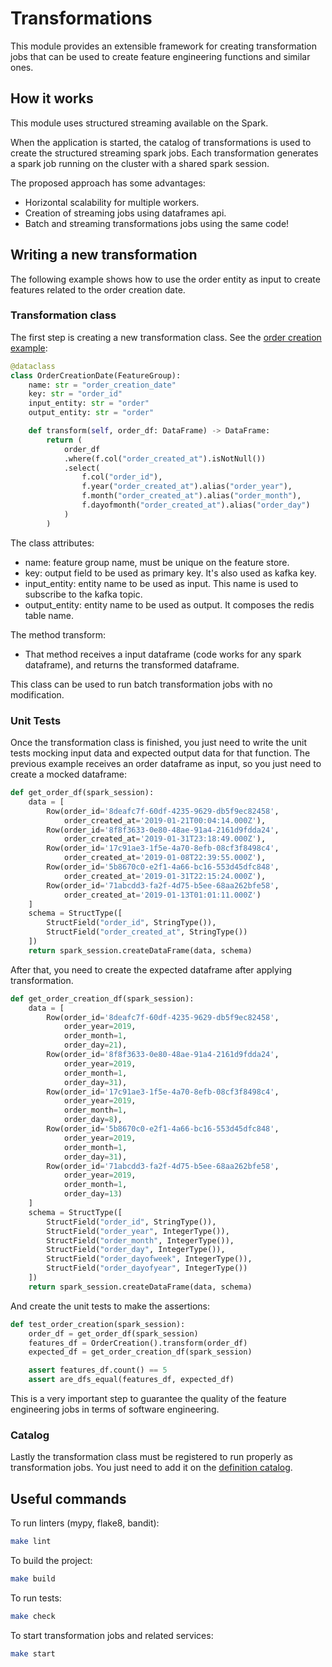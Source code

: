 # Transformations

This module provides an extensible framework for creating transformation jobs that can be used to create feature engineering functions and similar ones.

## How it works

This module uses structured streaming available on the Spark.

When the application is started, the catalog of transformations is used to create the structured streaming spark jobs. Each transformation generates a spark job running on the cluster with a shared spark session.

The proposed approach has some advantages:

* Horizontal scalability for multiple workers.
* Creation of streaming jobs using dataframes api.
* Batch and streaming transformations jobs using the same code!

## Writing a new transformation

The following example shows how to use the order entity as input to create features related to the order creation date.

### Transformation class

The first step is creating a new transformation class. See the [order creation example](./transformations/definitions/order_creation.py):

```python
@dataclass
class OrderCreationDate(FeatureGroup):
    name: str = "order_creation_date"
    key: str = "order_id"
    input_entity: str = "order"
    output_entity: str = "order"

    def transform(self, order_df: DataFrame) -> DataFrame:
        return (
            order_df
            .where(f.col("order_created_at").isNotNull())
            .select(
                f.col("order_id"),
                f.year("order_created_at").alias("order_year"),
                f.month("order_created_at").alias("order_month"),
                f.dayofmonth("order_created_at").alias("order_day")
            )
        )
```

The class attributes:

* name: feature group name, must be unique on the feature store.
* key: output field to be used as primary key. It's also used as kafka key.
* input_entity: entity name to be used as input. This name is used to subscribe to the kafka topic.
* output_entity: entity name to be used as output. It composes the redis table name.

The method transform:

* That method receives a input dataframe (code works for any spark dataframe), and returns the transformed dataframe.

This class can be used to run batch transformation jobs with no modification.

### Unit Tests

Once the transformation class is finished, you just need to write the unit tests mocking input data and expected output data for that function. The previous example receives an order dataframe as input, so you just need to create a mocked dataframe:

```python
def get_order_df(spark_session):
    data = [
        Row(order_id='8deafc7f-60df-4235-9629-db5f9ec82458',
            order_created_at='2019-01-21T00:04:14.000Z'),
        Row(order_id='8f8f3633-0e80-48ae-91a4-2161d9fdda24',
            order_created_at='2019-01-31T23:18:49.000Z'),
        Row(order_id='17c91ae3-1f5e-4a70-8efb-08cf3f8498c4',
            order_created_at='2019-01-08T22:39:55.000Z'),
        Row(order_id='5b8670c0-e2f1-4a66-bc16-553d45dfc848',
            order_created_at='2019-01-31T22:15:24.000Z'),
        Row(order_id='71abcdd3-fa2f-4d75-b5ee-68aa262bfe58',
            order_created_at='2019-01-13T01:01:11.000Z')
    ]
    schema = StructType([
        StructField("order_id", StringType()),
        StructField("order_created_at", StringType())
    ])
    return spark_session.createDataFrame(data, schema)
```

After that, you need to create the expected dataframe after applying transformation.

```python
def get_order_creation_df(spark_session):
    data = [
        Row(order_id='8deafc7f-60df-4235-9629-db5f9ec82458',
            order_year=2019,
            order_month=1,
            order_day=21),
        Row(order_id='8f8f3633-0e80-48ae-91a4-2161d9fdda24',
            order_year=2019,
            order_month=1,
            order_day=31),
        Row(order_id='17c91ae3-1f5e-4a70-8efb-08cf3f8498c4',
            order_year=2019,
            order_month=1,
            order_day=8),
        Row(order_id='5b8670c0-e2f1-4a66-bc16-553d45dfc848',
            order_year=2019,
            order_month=1,
            order_day=31),
        Row(order_id='71abcdd3-fa2f-4d75-b5ee-68aa262bfe58',
            order_year=2019,
            order_month=1,
            order_day=13)
    ]
    schema = StructType([
        StructField("order_id", StringType()),
        StructField("order_year", IntegerType()),
        StructField("order_month", IntegerType()),
        StructField("order_day", IntegerType()),
        StructField("order_dayofweek", IntegerType()),
        StructField("order_dayofyear", IntegerType())
    ])
    return spark_session.createDataFrame(data, schema)
```

And create the unit tests to make the assertions:

```python
def test_order_creation(spark_session):
    order_df = get_order_df(spark_session)
    features_df = OrderCreation().transform(order_df)
    expected_df = get_order_creation_df(spark_session)

    assert features_df.count() == 5
    assert are_dfs_equal(features_df, expected_df)
```

This is a very important step to guarantee the quality of the feature engineering jobs in terms of software engineering.

### Catalog

Lastly the transformation class must be registered to run properly as transformation jobs. You just need to add it on the [definition catalog](./transformations/catalog.py).

## Useful commands

To run linters (mypy, flake8, bandit):

```bash
make lint
```

To build the project:

```bash
make build
```

To run tests:

```bash
make check
```

To start transformation jobs and related services:

```bash
make start
```
